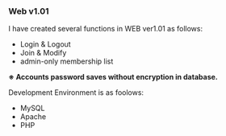 ### Web v1.01

I have created several functions in WEB ver1.01 as follows:
- Login & Logout
- Join & Modify
- admin-only membership list

**※ Accounts password saves without encryption in database.**

Development Environment is as foolows:
- MySQL
- Apache
- PHP


